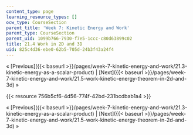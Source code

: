 ```yaml
---
content_type: page
learning_resource_types: []
ocw_type: CourseSection
parent_title: 'Week 7: Kinetic Energy and Work'
parent_type: CourseSection
parent_uid: 1099b766-7930-f7e5-1ccc-c80d63899c02
title: 21.4 Work in 2D and 3D
uid: 825c4d36-ebe0-62b5-705d-24b3f43a24f4
---
```


« [Previous]({{< baseurl >}}/pages/week-7-kinetic-energy-and-work/21.3-kinetic-energy-as-a-scalar-product) | [Next]({{< baseurl >}}/pages/week-7-kinetic-energy-and-work/21.5-work-kinetic-energy-theorem-in-2d-and-3d) »

{{< resource 756b5cf6-4d56-774f-42bd-231bcdbab1a4 >}}

« [Previous]({{< baseurl >}}/pages/week-7-kinetic-energy-and-work/21.3-kinetic-energy-as-a-scalar-product) | [Next]({{< baseurl >}}/pages/week-7-kinetic-energy-and-work/21.5-work-kinetic-energy-theorem-in-2d-and-3d) »